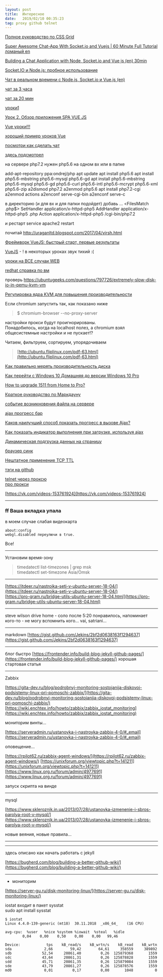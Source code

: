 ```yaml
---
layout: post
title:  Интересное
date:   2019/02/10 00:35:23
tag: proxy github telnet
---
```


[Полное руководство по CSS Grid](https://tuhub.ru/posts/css-grid-complete-guide)




[Super Awesome Chat-App With Socket.io and Vuejs | 60 Minute Full Tutorial ломаный en](https://www.youtube.com/watch?v=wYqzv_oxyl8)

[Building a Chat Application with Node, Socket.io and Vue js (en) 30min](https://www.youtube.com/watch?v=3NqC9qLfwbs)

[Socket.IO и Node.js: пробное использование](https://kuroikaze85.wordpress.com/2010/06/15/socket-io-node-js-game-making/)

[Чат в реальном времени с Node.js, Socket.io и Vue.js (en)](https://coursehunters.net/course/real-time-chat-with-node-js-socket-io-and-vue-js)

[чат за 3 часа](https://www.youtube.com/watch?v=Y1lHhmLZfjg)

[чат за 20 мин](https://www.youtube.com/watch?v=cUlw0YbCNzo)

[уроки1](https://www.youtube.com/user/KravaDima/playlists?view=1&sort=da&flow=grid)


[Урок 2. Обзор приложения SPA VUE JS](https://www.youtube.com/watch?v=MjKKBsOHi7U&index=2&list=PLLvTAhHe8AYAW2OOlbKs6m6Jz7N_aVDoc)


[Vue уроки!!!](https://www.youtube.com/watch?v=jGVVrJy7SSE&index=22&list=PLLvTAhHe8AYCf1RDc2l2ZWriPfMf-yZel)

[хороший пример уроков Vue](https://www.youtube.com/watch?v=b6Ac0jcqJIg)

[посмотри как сделать чат](https://www.youtube.com/watch?v=4UMerBDFLRo&index=2&list=PLD-piGJ3Dtl31YuO6vN_ptEZ8fG2TB2X9)


[здесь подсмотрел](https://www.olegpro.ru/post/odnovremennaya_rabota_neskolkih_versiy_php_na_servere_debianubuntu.html)

на сервере php7.2
нужен php5.6 на одном вх или в папке

add-apt-repository ppa:ondrej/php
apt update
apt install php5.6
apt install php5.6-mbstring php5.6-mysql php5.6-gd
apt install php5.6-mbstring php5.6-mysql php5.6-gd php5.6-curl php5.6-intl php5.6-mcrypt php5.6-xml php5.6-zip
a2dismod php7.2
a2enmod php5.6
apt install php7.2-cgi
a2enmod actions
a2enconf serve-cgi-bin
a2enconf serve-c


в директорию (и для вх и для папки подойдет) добавь
...
<FilesMatch \.php$>
    SetHandler application/x-httpd-php5
</FilesMatch>
AddHandler application/x-httpd-php5 .php
Action application/x-httpd-php5 /cgi-bin/php7.2

и рестарт
service apache2 restart



почитай
http://uraganltd.blogspot.com/2017/04/virsh.html

[Фреймворк VueJS: быстрый старт, первые результаты](https://www.youtube.com/watch?v=qHBSc_LuHnU&list=PLD-piGJ3Dtl0C2gVy-_vZoxYRFWRwUvWL)

[VueJS](https://www.youtube.com/watch?time_continue=212&v=Bip6Sdn_QpM) - ! в некоторых уроках звук тихий :(

[уроки на ВСЕ случаи WEB](https://www.youtube.com/user/AlexeySuprun/playlists)

[redhat справка по вм](https://access.redhat.com/documentation/en-us/red_hat_enterprise_linux/6/html/virtualization_administration_guide/chap-virtualization_administration_guide-storage_pools-storage_pools#sect-Virtualization-Storage_Pools-Creating-Local_Directories)

проверь
https://ubuntugeeks.com/questions/797726/extremely-slow-disk-io-in-qemu-kvm-vm

[Регулировка ядра KVM для повышения производительности](http://support.mdl.ru/KVMVirtualizationCookbook/content/Ch08.html)


Если chromium запустить так, как показано ниже  
>$ chromium-browser --no-proxy-server  

настройки прокси будут проигнорированы.  
Понадобилось, когда на localhost полез, а chromium взял
общесистемные настройки и не пускает!?  


Читаем, фильтруем, сортируем, упорядочиваем

> [http://ubuntu.fliplinux.com/pdf-63.html](http://ubuntu.fliplinux.com/pdf-63.html)

[Как правильно мерять производительность диска](https://habr.com/ru/post/154235/)

[Как перейти с Windows 10 Домашняя до версии Windows 10 Pro](https://windows10i.ru/ustanovki-i-zagruzki/windows-10-do-windows-10-pro.html)

[How to upgrade 1511 from Home to Pro?](https://answers.microsoft.com/en-us/windows/forum/windows_10-windows_install/how-to-upgrade-1511-from-home-to-pro/1e552d5c-6657-4da8-91e7-fc352019a50d)

[Краткое руководство по Маркдауну](https://paulradzkov.com/2014/markdown_cheatsheet/)

[событие возникновения файла на сервере](https://books.google.ru/books?id=yCMCJmQi75UC&pg=PA190&lpg=PA190&dq=%D1%81%D0%BE%D0%B1%D1%8B%D1%82%D0%B8%D0%B5+%D0%B2%D0%BE%D0%B7%D0%BD%D0%B8%D0%BA%D0%BD%D0%BE%D0%B2%D0%B5%D0%BD%D0%B8%D1%8F+%D1%84%D0%B0%D0%B9%D0%BB%D0%B0+%D0%BD%D0%B0+%D1%81%D0%B5%D1%80%D0%B2%D0%B5%D1%80%D0%B5&source=bl&ots=RDCoZHUkwT&sig=ACfU3U1KVaq1aHYgqrvXiOKa7lti6fjWog&hl=ru&sa=X&ved=2ahUKEwim3-iz_JrgAhWkwosKHarXC6AQ6AEwA3oECAcQAQ#v=onepage&q=%D1%81%D0%BE%D0%B1%D1%8B%D1%82%D0%B8%D0%B5%20%D0%B2%D0%BE%D0%B7%D0%BD%D0%B8%D0%BA%D0%BD%D0%BE%D0%B2%D0%B5%D0%BD%D0%B8%D1%8F%20%D1%84%D0%B0%D0%B9%D0%BB%D0%B0%20%D0%BD%D0%B0%20%D1%81%D0%B5%D1%80%D0%B2%D0%B5%D1%80%D0%B5&f=false)

[ajax прогресс бар](https://www.google.com/search?client=ubuntu&channel=fs&q=ajax+%D0%BF%D1%80%D0%BE%D0%B3%D1%80%D0%B5%D1%81%D1%81+%D0%B1%D0%B0%D1%80&ie=utf-8&oe=utf-8)

[Каков наилучший способ показать прогресс в вызове Ajax?](http://qaru.site/questions/78166/what-is-the-best-way-of-showing-progress-on-an-ajax-call)

[Как показать индикатор выполнения при загрузке, используя ajax](http://qaru.site/questions/156205/how-to-show-progress-bar-while-loading-using-ajax)

[Динамическая подгрузка данных на страницу](http://ajaxs.ru/lesson/ajax/127-dinamicheskaja_podgruzka_dannyh_na_stranicu.html)



[браузер синк](https://ydmitry.ru/blog/ray-dlya-verstalshchika-sinkhronizatsiya-okon-brauzerov/)


[Нештатное применение TCP TTL](https://www.alexeykopytko.com/2010/iptables-ttl-match/)

[тэги на github](https://www.alexeykopytko.com/2017/jekyll-tags/)



[telnet через проксю](http://fliplinux.com/telnet.html)  
[про прокси](https://www.shellhacks.com/ru/linux-proxy-server-settings-set-proxy-command-line/)


[https://vk.com/videos-153761924](https://vk.com/videos-153761924)

---

### **ff Ваша вкладка упала**  
в моем случае слабая видеокарта

	about:config  
	webgl.disabled переулючи в true.  

Все! 

---
Установим время-зону
> timedatectl list-timezones | grep msk  
> timedatectl set-timezone  Asia/Omsk

---

[https://itdeer.ru/nastrojka-seti-v-ubuntu-server-18-04/](https://itdeer.ru/nastrojka-seti-v-ubuntu-server-18-04/)  
[https://pro-gram.ru/bridge-utils-ubuntu-server-18-04.html](https://pro-gram.ru/bridge-utils-ubuntu-server-18-04.html)  


---

steve wilson drive home - соло после 5:20 понравилось, напоминает кого-то - не могу вспомнить кого...
vai, satriani...

---

markdown
[https://gist.github.com/Jekins/2bf2d0638163f1294637](https://gist.github.com/Jekins/2bf2d0638163f1294637)

---

блог быстро
[https://frontender.info/build-blog-jekyll-github-pages/](https://frontender.info/build-blog-jekyll-github-pages/)
хорошая стартовая статья

---

Zabbix

[https://gita-dev.ru/blog/podrobnyj-monitoring-sostojanija-diskovoj-podsistemy-linux-pri-pomoschi-zabbix/](https://gita-dev.ru/blog/podrobnyj-monitoring-sostojanija-diskovoj-podsistemy-linux-pri-pomoschi-zabbix/)
[https://wiki.enchtex.info/howto/zabbix/zabbix_iostat_monitoring](https://wiki.enchtex.info/howto/zabbix/zabbix_iostat_monitoring)

мониторим винты...

[https://serveradmin.ru/ustanovka-i-nastroyka-zabbix-4-0/#_email](https://serveradmin.ru/ustanovka-i-nastroyka-zabbix-4-0/#_email)

оповещение...

[https://rpilot62.ru/zabbix-agent-windows/](https://rpilot62.ru/zabbix-agent-windows/)
[https://unixforum.org/viewtopic.php?t=141211](https://unixforum.org/viewtopic.php?t=141211)
[https://www.linux.org.ru/forum/admin/4977691](https://www.linux.org.ru/forum/admin/4977691)

запуск скрипта на винде

---

mysql

[https://www.skleroznik.in.ua/2013/07/28/ustanovka-izmenenie-i-sbros-parolya-root-v-mysql/](https://www.skleroznik.in.ua/2013/07/28/ustanovka-izmenenie-i-sbros-parolya-root-v-mysql/)

новые веяния, новые правила...

---

---
здесь описано как начать работать с jekyll

[https://bugherd.com/blog/building-a-better-github-wiki/](https://bugherd.com/blog/building-a-better-github-wiki/)

---

- мониторим

[https://server-gu.ru/disk-monitoring-linux/](https://server-gu.ru/disk-monitoring-linux/)

iostat входит в пакет sysstat  
sudo apt install sysstat  

	$ iostat
	Linux 4.4.0-139-generic (mt18) 	30.11.2018 	_x86_64_	(16 CPU)

	avg-cpu:  %user   %nice %system %iowait  %steal   %idle
			0,04    0,00    0,50    0,00    0,00   99,46

	Device:            tps    kB_read/s    kB_wrtn/s    kB_read    kB_wrtn
	sda               2,66        59,42        64,61     358559     389892
	sdb              52,54     20861,40         0,26  125879368       1559
	sdc              43,64     20861,31         0,26  125878828       1559
	sdd              45,71     20861,35         0,26  125879084       1559
	sde              43,79     20861,27         0,26  125878576       1559
	md0               0,01         0,17         0,00       1048          0
	


